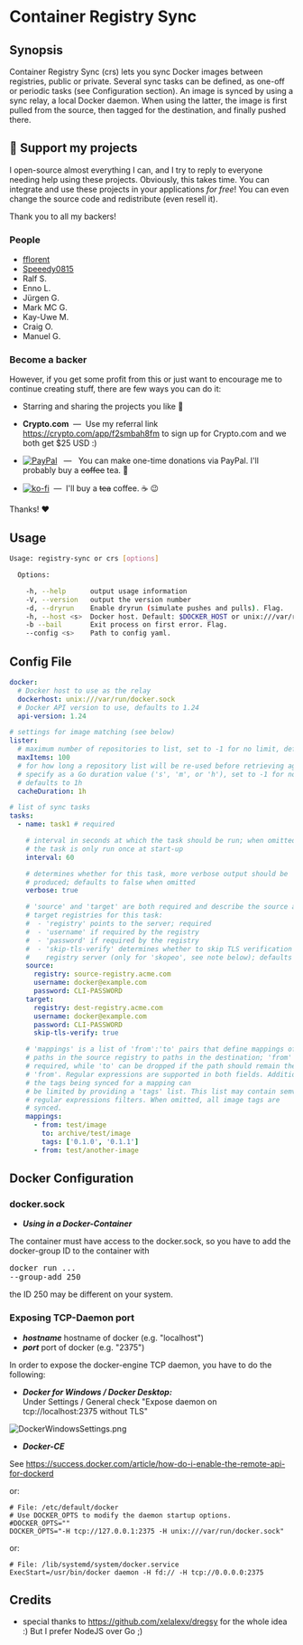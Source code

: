 # Container Registry Sync

## Synopsis

Container Registry Sync (crs) lets you sync Docker images between registries, public or private. Several sync tasks can be defined, as one-off or periodic tasks (see Configuration section). An image is synced by using a sync relay, a local Docker daemon. When using the latter, the image is first pulled from the source, then tagged for the destination, and finally pushed there.

## :sparkling_heart: Support my projects

I open-source almost everything I can, and I try to reply to everyone needing help using these projects. Obviously,
this takes time. You can integrate and use these projects in your applications _for free_! You can even change the source code and redistribute (even resell it).

Thank you to all my backers!
### People

- [fflorent](https://github.com/fflorent)
- [Speeedy0815](https://github.com/Speeedy0815)
- Ralf S.
- Enno L.
- Jürgen G.
- Mark MC G.
- Kay-Uwe M.
- Craig O.
- Manuel G.

### Become a backer

However, if you get some profit from this or just want to encourage me to continue creating stuff, there are few ways you can do it:

- Starring and sharing the projects you like :rocket:
- **Crypto.&#65279;com** &nbsp;—&nbsp; Use my referral link https://crypto.com/app/f2smbah8fm to sign up for Crypto.&#65279;com and we both get $25 USD :)  

- [![PayPal](https://img.shields.io/badge/Donate-PayPal-blue.svg?style=for-the-badge)][paypal-donations] &nbsp; — &nbsp; You can make one-time donations via PayPal. I'll probably buy a ~~coffee~~ tea. :tea:
- [![ko-fi](https://ko-fi.com/img/githubbutton_sm.svg)](https://ko-fi.com/T6T412CXA) &nbsp;—&nbsp; I'll buy a ~~tea~~ coffee. :coffee: :wink:

Thanks! :heart:

## Usage

```sh
Usage: registry-sync or crs [options]

  Options:

    -h, --help      output usage information
    -V, --version   output the version number
    -d, --dryrun    Enable dryrun (simulate pushes and pulls). Flag.
    -h, --host <s>  Docker host. Default: $DOCKER_HOST or unix:///var/run/docker.sock
    -b --bail       Exit process on first error. Flag.
    --config <s>    Path to config yaml.
```

## Config File

```yaml
docker:
  # Docker host to use as the relay
  dockerhost: unix:///var/run/docker.sock
  # Docker API version to use, defaults to 1.24
  api-version: 1.24

# settings for image matching (see below)
lister:
  # maximum number of repositories to list, set to -1 for no limit, defaults to 100
  maxItems: 100
  # for how long a repository list will be re-used before retrieving again;
  # specify as a Go duration value ('s', 'm', or 'h'), set to -1 for not caching,
  # defaults to 1h
  cacheDuration: 1h

# list of sync tasks
tasks:
  - name: task1 # required

    # interval in seconds at which the task should be run; when omitted,
    # the task is only run once at start-up
    interval: 60

    # determines whether for this task, more verbose output should be
    # produced; defaults to false when omitted
    verbose: true

    # 'source' and 'target' are both required and describe the source and
    # target registries for this task:
    #  - 'registry' points to the server; required
    #  - 'username' if required by the registry
    #  - 'password' if required by the registry
    #  - 'skip-tls-verify' determines whether to skip TLS verification for the
    #    registry server (only for 'skopeo', see note below); defaults to false
    source:
      registry: source-registry.acme.com
      username: docker@example.com
      password: CLI-PASSWORD
    target:
      registry: dest-registry.acme.com
      username: docker@example.com
      password: CLI-PASSWORD
      skip-tls-verify: true

    # 'mappings' is a list of 'from':'to' pairs that define mappings of image
    # paths in the source registry to paths in the destination; 'from' is
    # required, while 'to' can be dropped if the path should remain the same as
    # 'from'. Regular expressions are supported in both fields. Additionally, 
    # the tags being synced for a mapping can
    # be limited by providing a 'tags' list. This list may contain semver and
    # regular expressions filters. When omitted, all image tags are
    # synced.
    mappings:
      - from: test/image
        to: archive/test/image
        tags: ['0.1.0', '0.1.1']
      - from: test/another-image
```



## Docker Configuration 

### docker.sock

- ***Using in a Docker-Container***

The container must have access to the docker.sock, so you have to add the docker-group ID to the container with <pre>docker run ... --group-add 250</pre> the ID 250 may be different on your system.

### Exposing TCP-Daemon port

- ***hostname*** hostname of docker (e.g. "localhost")
- ***port*** port of docker (e.g. "2375")

In order to expose the docker-engine TCP daemon, you have to do the following:

- ***Docker for Windows / Docker Desktop:*** 
<br>Under Settings / General check "Expose daemon on tcp://localhost:2375 without TLS"

![DockerWindowsSettings.png](https://github.com/naimo84/node-red-contrib-dockerode/raw/master/examples/DockerWindowsSettings.png)

- ***Docker-CE***

See https://success.docker.com/article/how-do-i-enable-the-remote-api-for-dockerd

or: 

```
# File: /etc/default/docker
# Use DOCKER_OPTS to modify the daemon startup options.
#DOCKER_OPTS=""
DOCKER_OPTS="-H tcp://127.0.0.1:2375 -H unix:///var/run/docker.sock"
```

or: 

```
# File: /lib/systemd/system/docker.service
ExecStart=/usr/bin/docker daemon -H fd:// -H tcp://0.0.0.0:2375
```

## Credits

- special thanks to https://github.com/xelalexv/dregsy for the whole idea :) But I prefer NodeJS over Go ;)

[badge_paypal]: https://img.shields.io/badge/Donate-PayPal-blue.svg
[paypal-donations]: https://paypal.me/NeumannBenjamin

